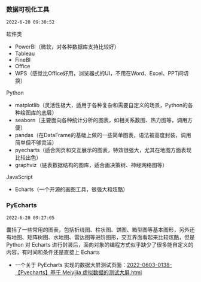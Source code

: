 ### 数据可视化工具

`2022-6-20 09:30:52`

软件类
- PowerBI（微软，对各种数据库支持比较好）
- Tableau
- FineBI
- Office
- WPS（感觉比Office好用，浏览器式的UI，不用在Word、Excel、PPT间切换）

Python
- matplotlib（灵活性极大，适用于各种复杂和需要自定义的场景，Python的各种绘图库的底层）
- seaborn（主要面向各种统计分析的图表，如相关系数图、热力图等，调用方便）
- pandas（在DataFrame的基础上做的一些简单图表，语法被高度封装，调用简单但不够灵活）
- pyecharts（适合网页和交互展示的图表，特效很强大，尤其在地图方面表现比较出色）
- graphviz（链表数据结构的图库，适合画决策树、神经网络图等）

JavaScript
- Echarts（一个开源的画图工具，很强大和炫酷）



### PyEcharts

`2022-6-20 09:27:05`

囊括了一些常用的图表，包括折线图、柱状图、饼图、箱型图等基本图形，另外还有地图、矩阵树图、水地图、雷达图等进阶图形，交互界面看起来比较炫酷，但是 Python 对 Echarts 进行封装后，面向对象的编程方式似乎缺少了很多能自定义的内容，有时间和条件还是直接上 Echarts

- 一个关于 PyEcharts 实现的数据大屏测试页面：<a href='../static/2022-0603-0138-【Pyecharts】基于 Meiyijia 虚拟数据的测试大屏.html' target='_blank'>2022-0603-0138-【Pyecharts】基于 Meiyijia 虚拟数据的测试大屏.html</a>



